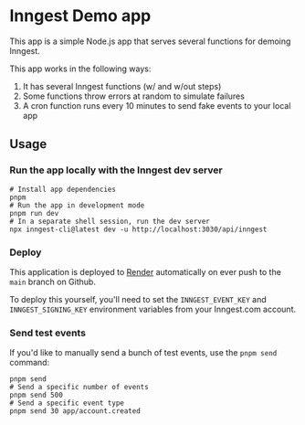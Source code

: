 # Inngest Demo app

This app is a simple Node.js app that serves several functions for demoing Inngest.

This app works in the following ways:

1. It has several Inngest functions (w/ and w/out steps)
2. Some functions throw errors at random to simulate failures
3. A cron function runs every 10 minutes to send fake events to your local app

## Usage

### Run the app locally with the Inngest dev server

```
# Install app dependencies
pnpm
# Run the app in development mode
pnpm run dev
# In a separate shell session, run the dev server
npx inngest-cli@latest dev -u http://localhost:3030/api/inngest
```

### Deploy

This application is deployed to [Render](https://render.com/) automatically on ever push to the `main` branch on Github.

To deploy this yourself, you'll need to set the `INNGEST_EVENT_KEY` and `INNGEST_SIGNING_KEY` environment variables from
your Inngest.com account.

### Send test events

If you'd like to manually send a bunch of test events, use the `pnpm send` command:

```shell
pnpm send
# Send a specific number of events
pnpm send 500
# Send a specific event type
pnpm send 30 app/account.created
```
